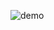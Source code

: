 ![demo](https://github.com/christian-spooner/diy-bloomberg-terminal/assets/93479191/38b33d6d-9681-4e4b-80c7-e886255609a9)
